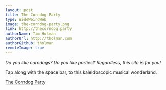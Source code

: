 ```yaml
---
layout: post
title: The Corndog Party
type: WideWeirdWeb
image: the-corndog-party.png
link: http://thecorndog.party
authorName: Tim Holman
authorUrl: http://tholman.com
authorGithub: tholman
remoteImage: true
---
```


_Do you like corndogs? Do you like parties? Regardless, this site is for you!_

Tap along with the space bar, to this kaleidoscopic musical wonderland.

[The Corndog Party](http://thecorndog.party/)
